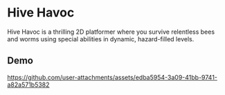 
# Hive Havoc

Hive Havoc is a thrilling 2D platformer where you survive relentless bees and worms using special abilities in dynamic, hazard-filled levels.


## Demo

https://github.com/user-attachments/assets/edba5954-3a09-41bb-9741-a82a571b5382

